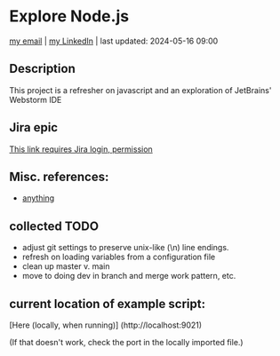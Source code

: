 # Explore Node.js
[my email](mailto:b.dewhirst@gmail.com) | [my LinkedIn](https://www.linkedin.com/in/brian-dewhirst-phd) | last updated:  2024-05-16 09:00

## Description

This project is a refresher on javascript and an exploration of JetBrains' Webstorm IDE

## Jira epic

[This link requires Jira login, permission](https://b-dewhirst-phd.atlassian.net/browse/JS24-2)

## Misc. references:
* [anything](www.something.com)

## collected TODO
* adjust git settings to preserve unix-like (\\n) line endings.
* refresh on loading variables from a configuration file
* clean up master v. main
* move to doing dev in branch and merge work pattern, etc.

## current location of example script:

[Here (locally, when running)] (http://localhost:9021)

(If that doesn't work, check the port in the locally imported file.)